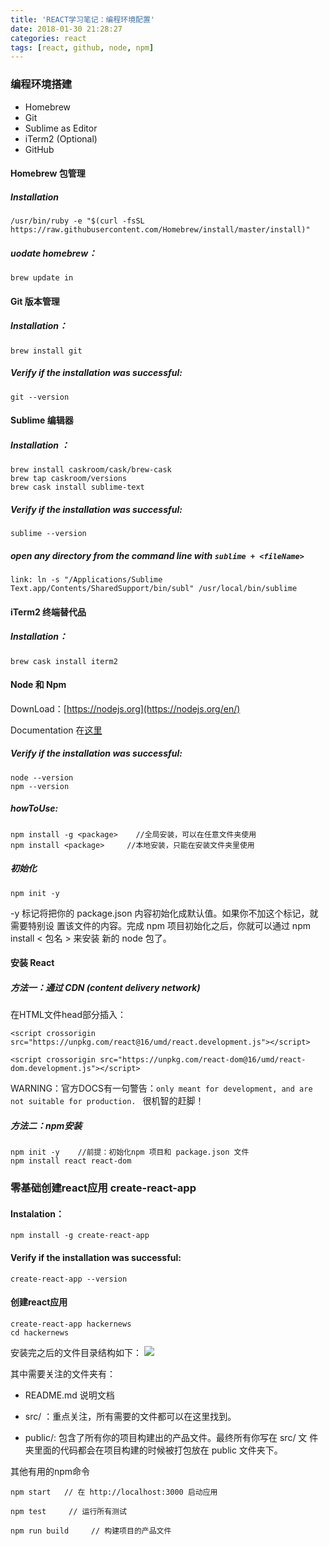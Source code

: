 ```yaml
---
title: 'REACT学习笔记：编程环境配置'
date: 2018-01-30 21:28:27
categories: react 
tags: [react, github, node, npm] 
---
```

### 编程环境搭建

* Homebrew
* Git
* Sublime as Editor
* iTerm2 (Optional)
* GitHub

#### Homebrew 包管理

##### Installation

```
/usr/bin/ruby -e "$(curl -fsSL https://raw.githubusercontent.com/Homebrew/install/master/install)"
```

##### uodate homebrew：
```
brew update in
```
<!--more-->

#### Git  版本管理

##### Installation：

```
brew install git
```

##### Verify if the installation was successful:

```
git --version
```

#### Sublime 编辑器

##### Installation ：

```
brew install caskroom/cask/brew-cask
brew tap caskroom/versions
brew cask install sublime-text
```
##### Verify if the installation was successful:

```
sublime --version
```
##### open any directory from the command line with `sublime + <fileName>`
```
link: ln -s "/Applications/Sublime Text.app/Contents/SharedSupport/bin/subl" /usr/local/bin/sublime
```

#### iTerm2 终端替代品

##### Installation：

```
brew cask install iterm2
```

#### Node 和 Npm

DownLoad：[https://nodejs.org](https://nodejs.org/en/)

Documentation 在[这里](https://nodejs.org/en/docs/)

##### Verify if the installation was successful:

```
node --version
npm --version
```

##### howToUse:

```
npm install -g <package>    //全局安装，可以在任意文件夹使用
npm install <package>     //本地安装，只能在安装文件夹里使用
```

##### 初始化

```
npm init -y
```
-y 标记将把你的 package.json 内容初始化成默认值。如果你不加这个标记，就需要特别设 置该文件的内容。完成 npm 项目初始化之后，你就可以通过 npm install < 包名 > 来安装 新的 node 包了。

#### 安装 React

##### 方法一：通过 CDN (content delivery network)

在HTML文件head部分插入：

```
<script crossorigin src="https://unpkg.com/react@16/umd/react.development.js"></script>

<script crossorigin src="https://unpkg.com/react-dom@16/umd/react-dom.development.js"></script>
```
WARNING：官方DOCS有一句警告：`only meant for development, and are not suitable for production. ` 很机智的赶脚！

##### 方法二：npm安装

```
npm init -y    //前提：初始化npm 项目和 package.json 文件
npm install react react-dom
```

### 零基础创建react应用 create-react-app

#### Instalation：

```
npm install -g create-react-app
```
#### Verify if the installation was successful:

```
create-react-app --version
```
#### 创建react应用

```
create-react-app hackernews
cd hackernews
```

安装完之后的文件目录结构如下：
![](https://lh3.googleusercontent.com/-myuygpcX7Rg/WnAWZ06fVgI/AAAAAAABgKc/qRt3LXGiB9MLWXtUHZOCDidZxAfKYIK6ACHMYCw/I/15172952052835.jpg)

其中需要关注的文件夹有：

* README.md 说明文档

* src/ ：重点关注，所有需要的文件都可以在这里找到。

* public/: 包含了所有你的项目构建出的产品文件。最终所有你写在 src/ 文 件夹里面的代码都会在项目构建的时候被打包放在 public 文件夹下。

其他有用的npm命令

```
npm start   // 在 http://localhost:3000 启动应用 

npm test     // 运行所有测试 

npm run build     // 构建项目的产品文件 
```



